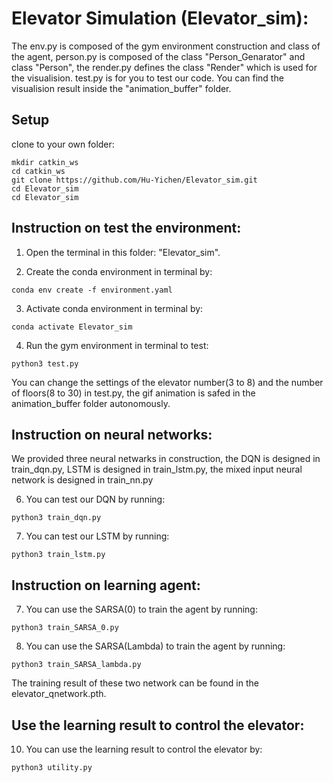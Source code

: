 # Elevator Simulation (Elevator_sim):

The env.py is composed of the gym environment construction and class of the agent, person.py is composed of the class "Person_Genarator" and class "Person", the render.py defines the class "Render" which is used for the visualision. test.py is for you to test our code. You can find the visualision result inside the "animation_buffer" folder.

## Setup

clone to your own folder:

```shell
mkdir catkin_ws
cd catkin_ws
git clone https://github.com/Hu-Yichen/Elevator_sim.git
cd Elevator_sim
cd Elevator_sim
```

## Instruction on test the environment:

1. Open the terminal in this folder: "Elevator_sim".

2. Create the conda environment in terminal by:

```shell
conda env create -f environment.yaml
```	
	
3. Activate conda environment in terminal by:

```shell
conda activate Elevator_sim
```
	
4. Run the gym environment in terminal to test:

```shell
python3 test.py
```
	
You can change the settings of the elevator number(3 to 8) and the number of floors(8 to 30) in test.py, the gif animation is safed in the animation_buffer folder autonomously.
   
## Instruction on neural networks:

We provided three neural netwarks in construction, the DQN is designed in train_dqn.py, LSTM is designed in train_lstm.py, the mixed input neural network is designed in train_nn.py
    
6. You can test our DQN by running:

```shell
python3 train_dqn.py
```

7. You can test our LSTM by running:

```shell
python3 train_lstm.py
```
	
## Instruction on learning agent:
    
7. You can use the SARSA(0) to train the agent by running:

```shell
python3 train_SARSA_0.py
```

8. You can use the SARSA(Lambda) to train the agent by running:

```shell
python3 train_SARSA_lambda.py
```
The training result of these two network can be found in the elevator_qnetwork.pth.

## Use the learning result to control the elevator:

10. You can use the learning result to control the elevator by:

```shell
python3 utility.py
```
